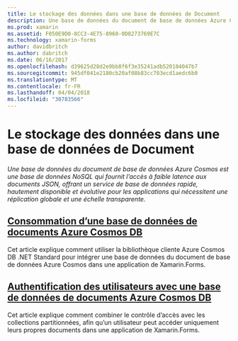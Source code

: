 ```yaml
---
title: Le stockage des données dans une base de données de Document
description: Une base de données du document de base de données Azure Cosmos est une base de données NoSQL qui fournit l’accès à faible latence aux documents JSON, offrant un service de base de données rapide, hautement disponible et évolutive pour les applications qui nécessitent une réplication globale et une échelle transparente.
ms.prod: xamarin
ms.assetid: F050E9D0-8CC3-4E75-8960-0D8273769E7C
ms.technology: xamarin-forms
author: davidbritch
ms.author: dabritch
ms.date: 06/16/2017
ms.openlocfilehash: d39625d28d2e9bb8f6f3e35241adb520104047b7
ms.sourcegitcommit: 945df041e2180cb20af08b83cc703ecd1aedc6b0
ms.translationtype: MT
ms.contentlocale: fr-FR
ms.lasthandoff: 04/04/2018
ms.locfileid: "30783566"
---
```

# <a name="storing-data-in-a-document-database"></a>Le stockage des données dans une base de données de Document

_Une base de données du document de base de données Azure Cosmos est une base de données NoSQL qui fournit l’accès à faible latence aux documents JSON, offrant un service de base de données rapide, hautement disponible et évolutive pour les applications qui nécessitent une réplication globale et une échelle transparente._

## <a name="consuming-an-azure-cosmos-db-document-databaseconsumingmd"></a>[Consommation d’une base de données de documents Azure Cosmos DB](consuming.md)

Cet article explique comment utiliser la bibliothèque cliente Azure Cosmos DB .NET Standard pour intégrer une base de données du document de base de données Azure Cosmos dans une application de Xamarin.Forms.

## <a name="authenticating-users-with-an-azure-cosmos-db-document-databaseauthenticationmd"></a>[Authentification des utilisateurs avec une base de données de documents Azure Cosmos DB](authentication.md)

Cet article explique comment combiner le contrôle d’accès avec les collections partitionnées, afin qu’un utilisateur peut accéder uniquement leurs propres documents dans une application de Xamarin.Forms.
